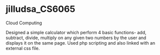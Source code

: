 jilludsa_CS6065
===============

Cloud Computing

Designed a simple calculator which perform 4 basic functions- add, subtract, divide, multiply on any given two numbers by the user and displays it on the same page.
Used php scripting and also linked with an external css file.
